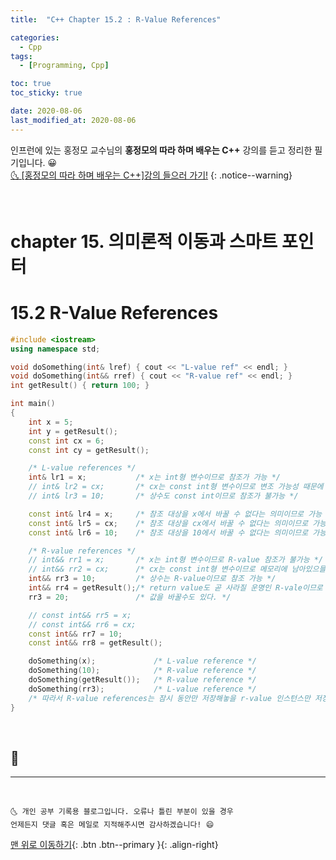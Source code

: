 ```yaml
---
title:  "C++ Chapter 15.2 : R-Value References" 

categories:
  - Cpp
tags:
  - [Programming, Cpp]

toc: true
toc_sticky: true

date: 2020-08-06
last_modified_at: 2020-08-06
---
```


인프런에 있는 홍정모 교수님의 **홍정모의 따라 하며 배우는 C++** 강의를 듣고 정리한 필기입니다. 😀    
[🌜 [홍정모의 따라 하며 배우는 C++]강의 들으러 가기!](https://www.inflearn.com/course/following-c-plus)
{: .notice--warning}

<br> 

# chapter 15. 의미론적 이동과 스마트 포인터

# 15.2 R-Value References

```cpp
#include <iostream>
using namespace std;

void doSomething(int& lref) { cout << "L-value ref" << endl; }
void doSomething(int&& rref) { cout << "R-value ref" << endl; }
int getResult() { return 100; }

int main()
{
	int x = 5;
	int y = getResult();
	const int cx = 6;
	const int cy = getResult();

	/* L-value references */
	int& lr1 = x;			/* x는 int형 변수이므로 참조가 가능 */
	// int& lr2 = cx;		/* cx는 const int형 변수이므로 변조 가능성 때문에 참조 불가능 */
	// int& lr3 = 10;		/* 상수도 const int이므로 참조가 불가능 */

	const int& lr4 = x;		/* 참조 대상을 x에서 바꿀 수 없다는 의미이므로 가능 */
	const int& lr5 = cx;	/* 참조 대상을 cx에서 바꿀 수 없다는 의미이므로 가능 */
	const int& lr6 = 10;	/* 참조 대상을 10에서 바꿀 수 없다는 의미이므로 가능 */

	/* R-value references */
	// int&& rr1 = x;		/* x는 int형 변수이므로 R-value 참조가 불가능 */
	// int&& rr2 = cx;		/* cx는 const int형 변수이므로 메모리에 남아있으믈 R-Value 참조 불가능 */
	int&& rr3 = 10;			/* 상수는 R-value이므로 참조 가능 */
	int&& rr4 = getResult();/* return value도 곧 사라질 운명인 R-vale이므로 참조 가능*/
	rr3 = 20;				/* 값을 바꿀수도 있다. */

	// const int&& rr5 = x;	
	// const int&& rr6 = cx;
	const int&& rr7 = 10;
	const int&& rr8 = getResult();

	doSomething(x);				/* L-value reference */
	doSomething(10);			/* R-value reference */
	doSomething(getResult());	/* R-value reference */
	doSomething(rr3);			/* L-value reference */
	/* 따라서 R-value references는 잠시 동안만 저장해놓을 r-value 인스턴스만 저장이 가능하다. */
}
```

<br>

## 🔔

***
<br>

    🌜 개인 공부 기록용 블로그입니다. 오류나 틀린 부분이 있을 경우 
    언제든지 댓글 혹은 메일로 지적해주시면 감사하겠습니다! 😄

[맨 위로 이동하기](#){: .btn .btn--primary }{: .align-right}
<br>